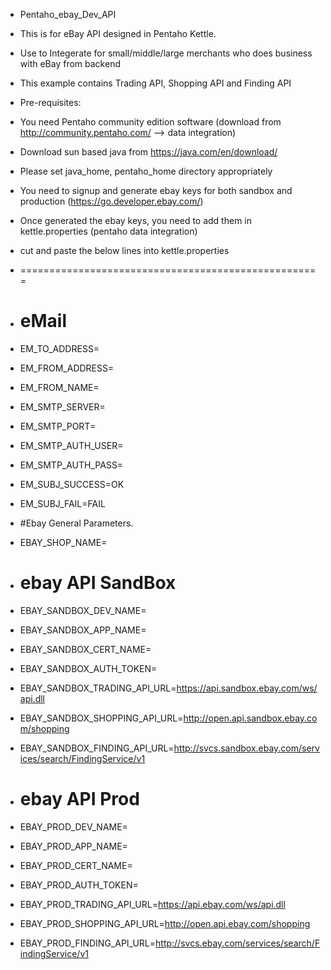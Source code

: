 * Pentaho_ebay_Dev_API
* This is for eBay API designed in Pentaho Kettle.  
* Use to Integerate for small/middle/large merchants who does business with eBay from backend
* This example contains Trading API, Shopping API and Finding API

* Pre-requisites:
* You need Pentaho community edition software  (download from http://community.pentaho.com/  --> data integration)
* Download sun based java from https://java.com/en/download/
* Please set java_home, pentaho_home directory appropriately
* You need to signup and generate ebay keys for both sandbox and production  (https://go.developer.ebay.com/)
* Once generated the ebay keys, you need to add them in kettle.properties (pentaho data integration)

* cut and paste the below lines into kettle.properties
* ====================================================
* # eMail 
* EM_TO_ADDRESS=<your company email>
* EM_FROM_ADDRESS=<your company email>
* EM_FROM_NAME=<your email name>
* EM_SMTP_SERVER=<your email server>
* EM_SMTP_PORT=<your email port>
* EM_SMTP_AUTH_USER=
* EM_SMTP_AUTH_PASS=
* EM_SUBJ_SUCCESS=OK
* EM_SUBJ_FAIL=FAIL

* #Ebay General Parameters.
* EBAY_SHOP_NAME=<Your shop Name>

* # ebay API SandBox
* EBAY_SANDBOX_DEV_NAME=<You Sandbox Dev ID>
* EBAY_SANDBOX_APP_NAME=<Your Sandbox App ID>
* EBAY_SANDBOX_CERT_NAME=<Your Sandbox Cert ID> 
* EBAY_SANDBOX_AUTH_TOKEN=<Your Sandbox Auth Token>
* EBAY_SANDBOX_TRADING_API_URL=https://api.sandbox.ebay.com/ws/api.dll
* EBAY_SANDBOX_SHOPPING_API_URL=http://open.api.sandbox.ebay.com/shopping
* EBAY_SANDBOX_FINDING_API_URL=http://svcs.sandbox.ebay.com/services/search/FindingService/v1


* # ebay API Prod
* EBAY_PROD_DEV_NAME=<You Prod Dev ID>
* EBAY_PROD_APP_NAME=<Your Prod App ID>
* EBAY_PROD_CERT_NAME=<Your Prod Cert ID> 
* EBAY_PROD_AUTH_TOKEN=<Your Prod Auth Token>
* EBAY_PROD_TRADING_API_URL=https://api.ebay.com/ws/api.dll
* EBAY_PROD_SHOPPING_API_URL=http://open.api.ebay.com/shopping
* EBAY_PROD_FINDING_API_URL=http://svcs.ebay.com/services/search/FindingService/v1





